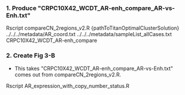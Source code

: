 ### 1. Produce "CRPC10X42_WCDT_AR-enh_compare_AR-vs-Enh.txt"

Rscript compareCN_2regions_v2.R {pathToTitanOptimalClusterSolution} ../../../metadata/AR_coord.txt ../../../metadata/sampleList_allCases.txt CRPC10X42_WCDT_AR-enh_compare

### 2. Create Fig 3-B 
* This takes "CRPC10X42_WCDT_AR-enh_compare_AR-vs-Enh.txt" comes out from compareCN_2regions_v2.R.

Rscript AR_expression_with_copy_number_status.R
